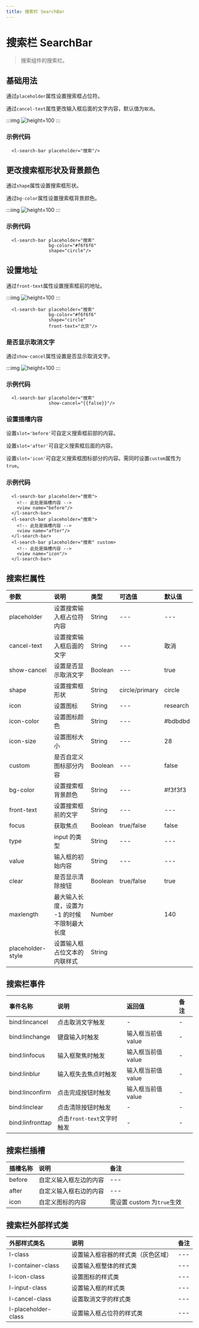 ```yaml
---
title: 搜索栏 SearchBar
---
```


# <H2Icon /> 搜索栏 SearchBar

> 搜索组件的搜索栏。

## 基础用法

通过`placeholder`属性设置搜索框占位符。

通过`cancel-text`属性更改输入框后面的文字内容，默认值为`取消`。

:::img
![height=100](/screenshots/search-bar/1.png)
:::

### 示例代码

```wxml
  <l-search-bar placeholder="搜索"/>
```

## 更改搜索框形状及背景颜色

通过`shape`属性设置搜索框形状。

通过`bg-color`属性设置搜索框背景颜色。

:::img
![height=100](/screenshots/search-bar/2.jpg)
:::

### 示例代码

```wxml
  <l-search-bar placeholder="搜索"
                bg-color="#f6f6f6"
                shape="circle"/>
```

## 设置地址

通过`front-text`属性设置搜索框前的地址。

:::img
![height=100](/screenshots/search-bar/3.png)
:::

```wxml
  <l-search-bar placeholder="搜索"
                bg-color="#f6f6f6"
                shape="circle"
                front-text="北京"/>
```

### 是否显示取消文字

通过`show-cancel`属性设置是否显示取消文字。

:::img
![height=100](/screenshots/search-bar/4.png)
:::

### 示例代码

```wxml
  <l-search-bar placeholder="搜索"
                show-cancel="{{false}}"/>
```

### 设置插槽内容

设置`slot='before'`可自定义搜索框前部的内容。

设置`slot='after'`可自定义搜索框后面的内容。

设置`slot='icon'`可自定义搜索框图标部分的内容。需同时设置`custom`属性为`true`。

### 示例代码

```wxml
  <l-search-bar placeholder="搜索">
    <!-- 此处是插槽内容 -->
    <view name="before"/>
  </l-search-bar>
  <l-search-bar placeholder="搜索">
    <!-- 此处是插槽内容 -->
    <view name="after"/>
  </l-search-bar>
  <l-search-bar placeholder="搜索" custom>
    <!-- 此处是插槽内容 -->
    <view name="icon"/>
  </l-search-bar>
```

## 搜索栏属性

| 参数              | 说明                                         | 类型    | 可选值         | 默认值   |
| :---------------- | :------------------------------------------- | :------ | :------------- | :------- |
| placeholder       | 设置搜索输入框占位符内容                     | String  | ---            | ---      |
| cancel-text       | 设置搜索输入框后面的文字                     | String  | ---            | 取消     |
| show-cancel       | 设置是否显示取消文字                         | Boolean | ---            | true     |
| shape             | 设置搜索框形状                               | String  | circle/primary | circle   |
| icon              | 设置图标                                     | String  | ---            | research |
| icon-color        | 设置图标颜色                                 | String  | ---            | #bdbdbd  |
| icon-size         | 设置图标大小                                 | String  | ---            | 28       |
| custom            | 是否自定义图标部分内容                       | Boolean | ---            | false    |
| bg-color          | 设置搜索框背景颜色                           | String  | ---            | #f3f3f3  |
| front-text        | 设置搜索框前的文字                           | String  | ---            | ---      |
| focus             | 获取焦点                                     | Boolean | true/false     | false    |
| type              | input 的类型                                 | String  | ---            | ---      |
| value             | 输入框的初始内容                             | String  | ---            | ---      |
| clear             | 是否显示清除按钮                             | Boolean | true/false     | true    |
| maxlength         | 最大输入长度，设置为 -1 的时候不限制最大长度 | Number  |                | 140      |
| placeholder-style | 设置输入框占位文本的内联样式                 | String  |                |

## 搜索栏事件

| 事件名称         | 说明                       | 返回值             | 备注 |
| :--------------- | :------------------------- | :----------------- | :--- |
| bind:lincancel   | 点击取消文字触发           | -                  | -    |
| bind:linchange   | 键盘输入时触发             | 输入框当前值 value | -    |
| bind:linfocus    | 输入框聚焦时触发           | 输入框当前值 value | -    |
| bind:linblur     | 输入框失去焦点时触发       | 输入框当前值 value | -    |
| bind:linconfirm  | 点击完成按钮时触发         | 输入框当前值 value | -    |
| bind:linclear    | 点击清除按钮时触发         | -                  | -    |
| bind:linfronttap | 点击`front-text`文字时触发 | -                  | -    |

## 搜索栏插槽

| 插槽名称 | 说明                   | 备注                       |
| :------- | :--------------------- | :------------------------- |
| before   | 自定义输入框左边的内容 | ---                        |
| after    | 自定义输入框右边的内容 | ---                        |
| icon     | 自定义图标的内容       | 需设置 custom 为`true`生效 |

## 搜索栏外部样式类

| 外部样式类名        | 说明                               | 备注 |
| :------------------ | :--------------------------------- | :--- |
| l-class             | 设置输入框容器的样式类（灰色区域） | ---  |
| l-container-class   | 设置输入框整体的样式类             | ---  |
| l-icon-class        | 设置图标的样式类                   | ---  |
| l-input-class       | 设置输入框的样式类                 | ---  |
| l-cancel-class      | 设置取消文字的样式类               | ---  |
| l-placeholder-class | 设置输入框占位符的样式类           | ---  |

<RightMenu />
